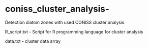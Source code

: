 # coniss_cluster_analysis-
Detection diatom zones with used CONISS cluster analysis 


R_script.txt - Script for R programming language for cluster analysis

data.txt - cluster data array
